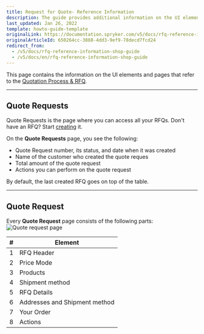 ```yaml
---
title: Request for Quote- Reference Information
description: The guide provides additional information on the UI elements you see on the Quote Requests pages.
last_updated: Jan 26, 2022
template: howto-guide-template
originalLink: https://documentation.spryker.com/v5/docs/rfq-reference-information-shop-guide
originalArticleId: 650264cc-3888-4dd3-9ef9-78decd7fcd24
redirect_from:
  - /v5/docs/rfq-reference-information-shop-guide
  - /v5/docs/en/rfq-reference-information-shop-guide
---
```


This page contains the information on the UI elements and pages that refer to the [Quotation Process & RFQ](/docs/scos/user/features/{{page.version}}/quotation-process-feature-overview.html).
***
## Quote Requests
Quote Requests is the page where you can access all your RFQs. Don't have an RFQ? Start [creating](/docs/scos/user/shop-user-guides/{{page.version}}/shop-guide-customer-account/shop-guide-quote-requests/shop-guide-creating-a-request-for-quote.html) it.

On the **Quote Requests** page, you see the following:

* Quote Request number, its status, and date when it was created
* Name of the customer who created the quote reques
* Total amount of the quote request
* Actions you can perform on the quote request

By default, the last created RFQ goes on top of the table.
***
## Quote Request

Every **Quote Request** page consists of the following parts:
![Quote request page](https://spryker.s3.eu-central-1.amazonaws.com/docs/User+Guides/Shop+User+Guides/RFQ/Shop+Guide+-+Request+for+Quote:+Reference+Information/create-rfq.png)

| # | Element |
|---|---|
| 1 | RFQ Header |
| 2 | Price Mode |
| 3 | Products |
| 4 | Shipment method  |
| 5 | RFQ Details |
| 6 | Addresses and Shipment method |
| 7 | Your Order |
| 8 | Actions |

<!-- Last review date: Aug 1, 2019 -->
